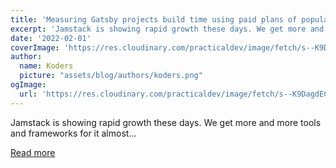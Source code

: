 ```yaml
---
title: 'Measuring Gatsby projects build time using paid plans of popular static website hosting platforms'
excerpt: 'Jamstack is showing rapid growth these days. We get more and more tools and frameworks for it almost...'
date: '2022-02-01'
coverImage: 'https://res.cloudinary.com/practicaldev/image/fetch/s--K9DagdEC--/c_imagga_scale,f_auto,fl_progressive,h_420,q_auto,w_1000/https://dev-to-uploads.s3.amazonaws.com/uploads/articles/mkcnxpqpkzp3ep3ao5bn.jpeg'
author:
  name: Koders
  picture: "assets/blog/authors/koders.png"
ogImage:
  url: 'https://res.cloudinary.com/practicaldev/image/fetch/s--K9DagdEC--/c_imagga_scale,f_auto,fl_progressive,h_420,q_auto,w_1000/https://dev-to-uploads.s3.amazonaws.com/uploads/articles/mkcnxpqpkzp3ep3ao5bn.jpeg'
---
```


Jamstack is showing rapid growth these days. We get more and more tools and frameworks for it almost...

[Read more](https://dev.to/alex_barashkov/measuring-gatsby-projects-build-time-using-paid-plans-of-popular-static-website-hosting-platforms-47pp)
